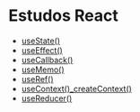 # Estudos React

- [useState()](./useState())
- [useEffect()](<useEffect()>)
- [useCallback()](<useCallback()>)
- [useMemo()](<useMemo()>)
- [useRef()](<useRef()>)
- [useContext()\_createContext()](<useContext()_createContext()>)
- [useReducer()](<useReducer()>)
